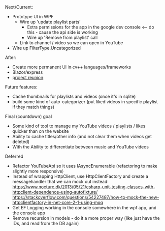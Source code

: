 Next/Current:
- Prototype UI in WPF
  - Wire up 'update playlist parts'
    - Extra permissions for the app in the google dev console <-- do this - cause the api side is working
	- Wire up 'Remove from playlist' call
  - Link to channel / video so we can open in YouTube
 - Wire up FilterType.Uncategorized

After:
- Create more permanent UI in cv++ languages/frameworks
- Blazor/express
- [project reunion](https://github.com/microsoft/ProjectReunion)

Future features:
- Cache thumbnails for playlists and videos (once it's in sqlite)
- build some kind of auto-categorizer (put liked videos in specific playlist if they match things)

Final (countdown) goal
- Some kind of tool to manage my YouTube videos / playlists / likes quicker than on the website
- Ability to cache titles/other info (and not clear them when videos get deleted)
- With the Ability to differentiate between music and YouTube videos

Deferred
- Refactor YouTubeApi so it uses IAsyncEnumerable (refactoring to make slightly more responsive)
- Instead of wrapping HttpClient, use HttpClientFactory and create a messagehandler that we can mock out instead
	https://www.nocture.dk/2013/05/21/csharp-unit-testing-classes-with-httpclient-dependence-using-autofixture/
	https://stackoverflow.com/questions/54227487/how-to-mock-the-new-httpclientfactory-in-net-core-2-1-using-moq
- Get EF Logging working in the console somewhere in the wpf app, and the console app
- Remove recursion in models - do it a more proper way (like just have the IDs, and read from the DB again)